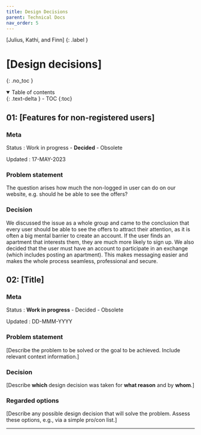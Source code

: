 ```yaml
---
title: Design Decisions
parent: Technical Docs
nav_order: 5
---
```


[Julius, Kathi, and Finn]
{: .label }

# [Design decisions]
{: .no_toc }

<details open markdown="block">
  <summary>
    Table of contents
  </summary>
  {: .text-delta }
- TOC
{:toc}
</details>

## 01: [Features for non-registered users]

### Meta

Status
: Work in progress - **Decided** - Obsolete

Updated
: 17-MAY-2023

### Problem statement

The question arises how much the non-logged in user can do on our website, e.g. should he be able to see the offers?

### Decision

We discussed the issue as a whole group and came to the conclusion that every user should be able to see the offers to attract their attention, as it is often a big mental barrier to create an account. If the user finds an apartment that interests them, they are much more likely to sign up. 
We also decided that the user must have an account to participate in an exchange (which includes posting an apartment). This makes messaging easier and makes the whole process seamless, professional and secure.

## 02: [Title]

### Meta

Status
: **Work in progress** - Decided - Obsolete

Updated
: DD-MMM-YYYY

### Problem statement

[Describe the problem to be solved or the goal to be achieved. Include relevant context information.]

### Decision

[Describe **which** design decision was taken for **what reason** and by **whom**.]

### Regarded options

[Describe any possible design decision that will solve the problem. Assess these options, e.g., via a simple pro/con list.]

---